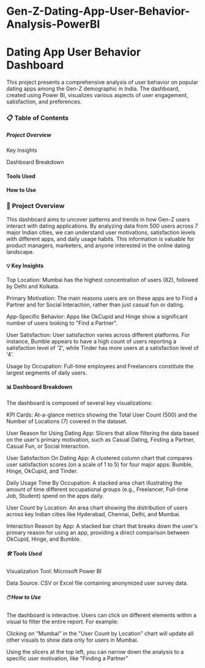 # Gen-Z-Dating-App-User-Behavior-Analysis-PowerBI
# Dating App User Behavior Dashboard
This project presents a comprehensive analysis of user behavior on popular dating apps among the Gen-Z demographic in India. The dashboard, created using Power BI, visualizes various aspects of user engagement, satisfaction, and preferences.

### 📋 Table of Contents
##### Project Overview

Key Insights

Dashboard Breakdown

#### Tools Used

#### How to Use

### 📌 Project Overview
This dashboard aims to uncover patterns and trends in how Gen-Z users interact with dating applications. By analyzing data from 500 users across 7 major Indian cities, we can understand user motivations, satisfaction levels with different apps, and daily usage habits. This information is valuable for product managers, marketers, and anyone interested in the online dating landscape.

#### 💡 Key Insights
Top Location: Mumbai has the highest concentration of users (82), followed by Delhi and Kolkata.

Primary Motivation: The main reasons users are on these apps are to Find a Partner and for Social Interaction, rather than just casual fun or dating.

App-Specific Behavior: Apps like OkCupid and Hinge show a significant number of users looking to "Find a Partner".

User Satisfaction: User satisfaction varies across different platforms. For instance, Bumble appears to have a high count of users reporting a satisfaction level of '2', while Tinder has more users at a satisfaction level of '4'.

Usage by Occupation: Full-time employees and Freelancers constitute the largest segments of daily users.

#### 📊 Dashboard Breakdown
The dashboard is composed of several key visualizations:

KPI Cards: At-a-glance metrics showing the Total User Count (500) and the Number of Locations (7) covered in the dataset.

User Reason for Using Dating App: Slicers that allow filtering the data based on the user's primary motivation, such as Casual Dating, Finding a Partner, Casual Fun, or Social Interaction.

User Satisfaction On Dating App: A clustered column chart that compares user satisfaction scores (on a scale of 1 to 5) for four major apps: Bumble, Hinge, OkCupid, and Tinder.

Daily Usage Time By Occupation: A stacked area chart illustrating the amount of time different occupational groups (e.g., Freelancer, Full-time Job, Student) spend on the apps daily.

User Count by Location: An area chart showing the distribution of users across key Indian cities like Hyderabad, Chennai, Delhi, and Mumbai.

Interaction Reason by App: A stacked bar chart that breaks down the user's primary reason for using an app, providing a direct comparison between OkCupid, Hinge, and Bumble.

##### 🛠️ Tools Used
Visualization Tool: Microsoft Power BI

Data Source: CSV or Excel file containing anonymized user survey data.

##### 🖱️ How to Use
The dashboard is interactive. Users can click on different elements within a visual to filter the entire report. For example:

Clicking on "Mumbai" in the "User Count by Location" chart will update all other visuals to show data only for users in Mumbai.

Using the slicers at the top left, you can narrow down the analysis to a specific user motivation, like "Finding a Partner"
